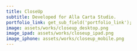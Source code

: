 ```yaml
---
title: CloseUp
subtitle: Developed for Alla Carta Studio.
portfolio_link: get_sub_field('portfolio_link');
image: assets/works/closeup_desktop.png
image_ipad: assets/works/closeup_ipad.png
image_iphone: assets/works/closeup_mobile.png
---
```


